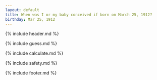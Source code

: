 ```yaml
---
layout: default
title: When was I or my baby conceived if born on March 25, 1912?
birthday: Mar 25, 1912
---
```


{% include header.md %}

{% include guess.md %}

{% include calculate.md %}

{% include safety.md %}

{% include footer.md %}



